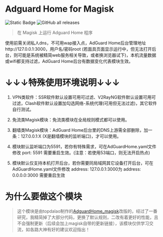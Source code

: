 # Adguard Home for Magisk

![Static Badge](https://img.shields.io/badge/arm--64-support-blue)
![GitHub all releases](https://img.shields.io/github/downloads/twoone-3/AdguardHome/total)

> 在 Magisk 上运行 Adguard Home 程序

使用前需关闭私人dns，不可用wap接入点，AdGuard Home后台管理地址http://127.0.0.1:3000，用户名/密码root (若面具页面显示运行中，但无法打开后台，则可能是系统被精简web服务相关导致，或者换浏览器试下)，本机流量数据或wifi都支持过滤，AdGuard Home后台有数据变化代表模块生效。

# ↓↓↓特殊使用环境说明↓↓↓

1. VPN类软件：SSR软件默认设置可用可过滤、V2RayNG软件默认设置可用可过滤，Clash软件默认设置加勾选网络-系统代理(可用但无法过滤)，其它软件自行测试。

2. 免流类Magisk模块：免流类模块在全局规则模式都可以使用。

3. 翻墙类Magisk模块：AdGuard Home后台里的DNS上游需全部删除，加一条：127.0.0.1:X (X是翻墙模块的监听端口)，才可以使用。

4. 模块默认监听端口为5591，若你有特殊需求，可在AdGuardHome.yaml文件修改 port: 5591 需要重启生效。(注意：若使用53端口，则无法开启热点)

5. 模块默认仅支持本机打开后台，若你需要同局域网其它设备打开后台，可在AdGuardHome.yaml文件修改  address: 127.0.0.1:3000为  address: 0.0.0.0:3000 需要重启生效

# 为什么要做这个模块

> 这个模块是由topdalao制作的[AdguardHome_magisk](https://github.com/410154425/AdGuardHome_magisk)改版的，经过了一番研究，我精简掉了大部分代码，更换了默认规则，二改有着更好的性能，且不会强制更新（后续会加上magisk自带的更新链接），该模块仅供学习交流，如各路大神有好的建议欢迎指出！